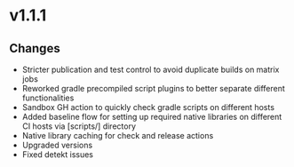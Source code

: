 # v1.1.1

## Changes

* Stricter publication and test control to avoid duplicate builds on matrix jobs
* Reworked gradle precompiled script plugins to better separate different functionalities
* Sandbox GH action to quickly check gradle scripts on different hosts
* Added baseline flow for setting up required native libraries on different CI hosts via [scripts/] directory
* Native library caching for check and release actions
* Upgraded versions
* Fixed detekt issues